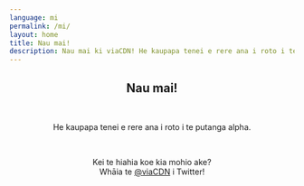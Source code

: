 ```yaml
---
language: mi
permalink: /mi/
layout: home
title: Nau mai!
description: Nau mai ki viaCDN! He kaupapa tenei e rere ana i roto i te putanga alpha. Kei te hiahia koe kia mohio ake?
---
```


<center>
<h2>Nau mai!</h2>
<br/>

<p>
He kaupapa tenei e rere ana i roto i te putanga alpha.
</p>

<br/>

<p>
Kei te hiahia koe kia mohio ake?
<br/>
Whāia te <a href="https://twitter.com/viaCDN" target="_blank" rel="noopener">@viaCDN</a> i Twitter!
</p>

<br/>
</center>
